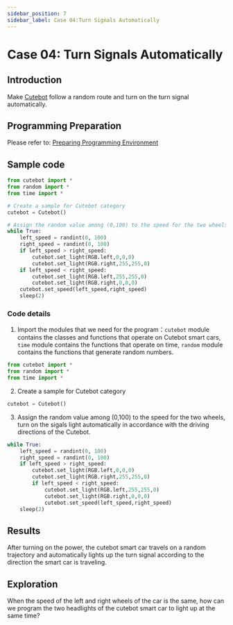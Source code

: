 ```yaml
---
sidebar_position: 7
sidebar_label: Case 04:Turn Signals Automatically
---
```



# Case 04: Turn Signals Automatically

## Introduction
Make [Cutebot](https://shop.elecfreaks.com/products/elecfreaks-pico-ed-smart-cutebot-kit-with-pico-ed-board?_pos=2&_sid=40bbc85e4&_ss=r) follow a random route and turn on the turn signal automatically.

## Programming Preparation
Please refer to: [Preparing Programming Environment](http://www.elecfreaks.com/learn-en/pico-ed-kit/pico-ed-cutebot-kit/preparation-for-the-programming.html)
## Sample code
```python
from cutebot import *
from random import *
from time import *

# Create a sample for Cutebot category
cutebot = Cutebot()

# Assign the random value among (0,100) to the speed for the two wheels, turn on the sigals light automatically in accordance with the driving directions of the Cutebot.
while True:
    left_speed = randint(0, 100)
    right_speed = randint(0, 100)
    if left_speed > right_speed:
        cutebot.set_light(RGB.left,0,0,0)
        cutebot.set_light(RGB.right,255,255,0)
    if left_speed < right_speed:
        cutebot.set_light(RGB.left,255,255,0)
        cutebot.set_light(RGB.right,0,0,0)
    cutebot.set_speed(left_speed,right_speed)
    sleep(2)
```
###  Code details

1. Import the modules that we need for the program：`cutebot` module contains the classes and functions that operate on Cutebot smart cars, `time` module contains the functions that operate on time, `random` module contains the functions that generate random numbers.
```python
from cutebot import *
from random import *
from time import *
```

2. Create a sample for Cutebot category
```python
cutebot = Cutebot()
```

3. Assign the random value among (0,100) to the speed for the two wheels, turn on the sigals light automatically in accordance with the driving directions of the Cutebot.
```python
while True:
    left_speed = randint(0, 100)
    right_speed = randint(0, 100)
    if left_speed > right_speed:
        cutebot.set_light(RGB.left,0,0,0)
        cutebot.set_light(RGB.right,255,255,0)
        if left_speed < right_speed:
            cutebot.set_light(RGB.left,255,255,0)
            cutebot.set_light(RGB.right,0,0,0)
            cutebot.set_speed(left_speed,right_speed)
    sleep(2)
```
## Results
After turning on the power, the cutebot smart car travels on a random trajectory and automatically lights up the turn signal according to the direction the smart car is traveling.
## Exploration
When the speed of the left and right wheels of the car is the same, how can we program the two headlights of the cutebot smart car to light up at the same time?

